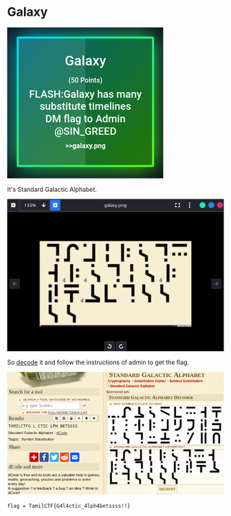# Galaxy

![](img/chall.png)

It's Standard Galactic Alphabet.

![](img/1.png)

So [decode](https://www.dcode.fr/standard-galactic-alphabet) it and follow the instructions of admin to get the flag.

![](img/flag.png)

```flag = TamilCTF{G4l4ctic_4lph4betssss!!}```
